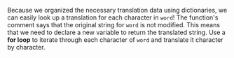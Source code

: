 <!--title={Translation}-->

<!--badges={Python:15}-->

<!--concepts={Strings.mdx, ForLoops.mdx}-->

Because we organized the necessary translation data using dictionaries, we can easily look up a translation for each character in `word`! The function's comment says that the original string for `word` is not modified. This means that we need to declare a new variable to return the translated string. Use a **for loop** to iterate through each character of `word` and translate it character by character.
